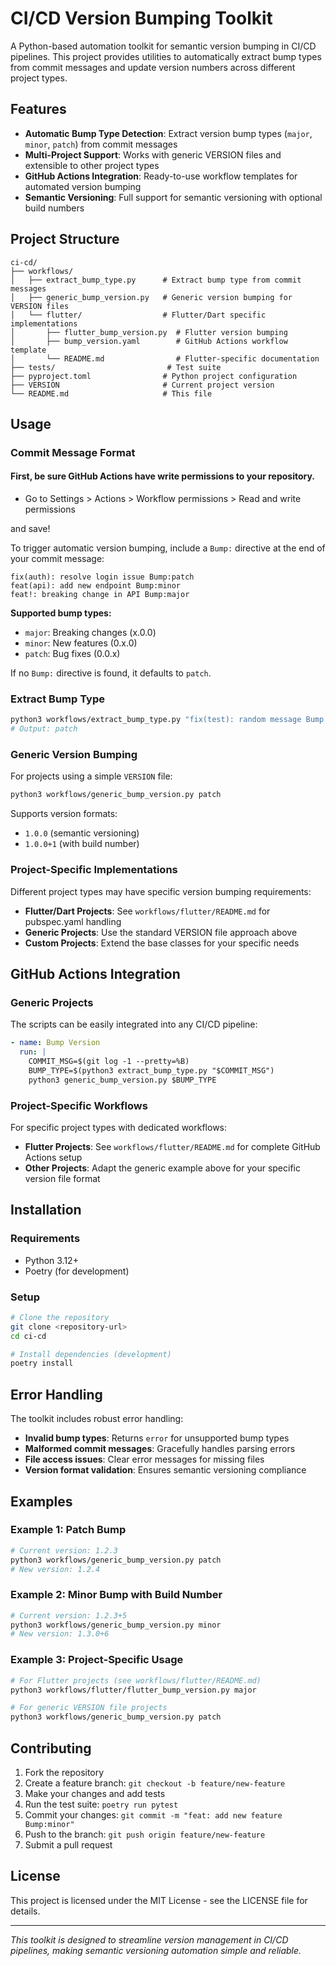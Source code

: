 # CI/CD Version Bumping Toolkit

A Python-based automation toolkit for semantic version bumping in CI/CD pipelines. This project provides utilities to automatically extract bump types from commit messages and update version numbers across different project types.

## Features

- **Automatic Bump Type Detection**: Extract version bump types (`major`, `minor`, `patch`) from commit messages
- **Multi-Project Support**: Works with generic VERSION files and extensible to other project types
- **GitHub Actions Integration**: Ready-to-use workflow templates for automated version bumping
- **Semantic Versioning**: Full support for semantic versioning with optional build numbers

## Project Structure

```
ci-cd/
├── workflows/
│   ├── extract_bump_type.py      # Extract bump type from commit messages
│   ├── generic_bump_version.py   # Generic version bumping for VERSION files
│   └── flutter/                  # Flutter/Dart specific implementations
│       ├── flutter_bump_version.py  # Flutter version bumping
│       ├── bump_version.yaml        # GitHub Actions workflow template
│       └── README.md                # Flutter-specific documentation
├── tests/                         # Test suite
├── pyproject.toml                # Python project configuration
├── VERSION                       # Current project version
└── README.md                     # This file
```

## Usage

### Commit Message Format

#### First, be sure GitHub Actions have write permissions to your repository.
- Go to Settings > Actions > Workflow permissions > Read and write permissions

and save!

To trigger automatic version bumping, include a `Bump:` directive at the end of your commit message:

```
fix(auth): resolve login issue Bump:patch
feat(api): add new endpoint Bump:minor
feat!: breaking change in API Bump:major
```

**Supported bump types:**
- `major`: Breaking changes (x.0.0)
- `minor`: New features (0.x.0)
- `patch`: Bug fixes (0.0.x)

If no `Bump:` directive is found, it defaults to `patch`.

### Extract Bump Type

```bash
python3 workflows/extract_bump_type.py "fix(test): random message Bump:patch"
# Output: patch
```

### Generic Version Bumping

For projects using a simple `VERSION` file:

```bash
python3 workflows/generic_bump_version.py patch
```

Supports version formats:
- `1.0.0` (semantic versioning)
- `1.0.0+1` (with build number)

### Project-Specific Implementations

Different project types may have specific version bumping requirements:

- **Flutter/Dart Projects**: See `workflows/flutter/README.md` for pubspec.yaml handling
- **Generic Projects**: Use the standard VERSION file approach above
- **Custom Projects**: Extend the base classes for your specific needs

## GitHub Actions Integration

### Generic Projects

The scripts can be easily integrated into any CI/CD pipeline:

```yaml
- name: Bump Version
  run: |
    COMMIT_MSG=$(git log -1 --pretty=%B)
    BUMP_TYPE=$(python3 extract_bump_type.py "$COMMIT_MSG")
    python3 generic_bump_version.py $BUMP_TYPE
```

### Project-Specific Workflows

For specific project types with dedicated workflows:

- **Flutter Projects**: See `workflows/flutter/README.md` for complete GitHub Actions setup
- **Other Projects**: Adapt the generic example above for your specific version file format

## Installation

### Requirements

- Python 3.12+
- Poetry (for development)

### Setup

```bash
# Clone the repository
git clone <repository-url>
cd ci-cd

# Install dependencies (development)
poetry install
```

## Error Handling

The toolkit includes robust error handling:

- **Invalid bump types**: Returns `error` for unsupported bump types
- **Malformed commit messages**: Gracefully handles parsing errors
- **File access issues**: Clear error messages for missing files
- **Version format validation**: Ensures semantic versioning compliance

## Examples

### Example 1: Patch Bump

```bash
# Current version: 1.2.3
python3 workflows/generic_bump_version.py patch
# New version: 1.2.4
```

### Example 2: Minor Bump with Build Number

```bash
# Current version: 1.2.3+5
python3 workflows/generic_bump_version.py minor
# New version: 1.3.0+6
```

### Example 3: Project-Specific Usage

```bash
# For Flutter projects (see workflows/flutter/README.md)
python3 workflows/flutter/flutter_bump_version.py major

# For generic VERSION file projects
python3 workflows/generic_bump_version.py patch
```

## Contributing

1. Fork the repository
2. Create a feature branch: `git checkout -b feature/new-feature`
3. Make your changes and add tests
4. Run the test suite: `poetry run pytest`
5. Commit your changes: `git commit -m "feat: add new feature Bump:minor"`
6. Push to the branch: `git push origin feature/new-feature`
7. Submit a pull request

## License

This project is licensed under the MIT License - see the LICENSE file for details.

---

*This toolkit is designed to streamline version management in CI/CD pipelines, making semantic versioning automation simple and reliable.*
